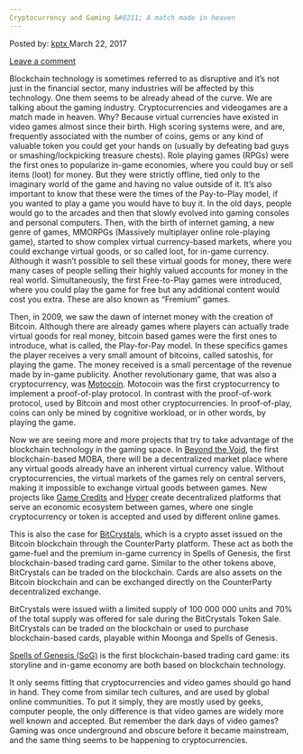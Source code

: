 ```yaml
---
Cryptocurrency and Gaming &#8211; A match made in heaven
---
```

<article class="post-listing post-18743 post type-post status-publish format-standard has-post-thumbnail hentry 
tag-cryptocurrency tag-gaming tag-heaven tag-kptx tag-match">
<div class="post-inner">
<span>Posted by: <a href="https://www.deepdotweb.com/author/kptx/" title="">kptx </a></span>
<span>March 22, 2017</span>

<span><a href="https://www.deepdotweb.com/2017/03/22/cryptocurrency-gaming-match-made-heaven/#respond">Leave a comment</a></span>


<p>Blockchain technology is sometimes referred to as disruptive and it’s not just in the financial sector, many industries will be affected by this technology. One them seems to be already ahead of the curve. We are talking about the gaming industry. Cryptocurrencies and videogames are a match made in heaven. Why? Because virtual currencies have existed in video games almost since their birth. High scoring systems were, and are, frequently associated with the number of coins, gems or any kind of valuable token you could get your hands on (usually by defeating bad guys or smashing/lockpicking treasure chests). Role playing games (RPGs) were the first ones to popularize in-game economies, where you could buy or sell items (loot) for money. But they were strictly offline, tied only to the imaginary world of the game and having no value outside of it. It’s also important to know that these were the times of the Pay-to-Play model, if you wanted to play a game you would have to buy it. In the old days, people would go to the arcades and then that slowly evolved into gaming consoles and personal computers. Then, with the birth of internet gaming, a new genre of games, MMORPGs (Massively multiplayer online role-playing game), started to show complex virtual currency-based markets, where you could exchange virtual goods, or so called loot, for in-game currency. Although it wasn’t possible to sell these virtual goods for money, there were many cases of people selling their highly valued accounts for money in the real world. Simultaneously, the first Free-to-Play games were introduced, where you could play the game for free but any additional content would cost you extra. These are also known as “Fremium” games.</p>
<p>Then, in 2009, we saw the dawn of internet money with the creation of Bitcoin. Although there are already games where players can actually trade virtual goods for real money, bitcoin based games were the first ones to introduce, what is called, the Play-for-Pay model. In these specifics games the player receives a very small amount of bitcoins, called satoshis, for playing the game. The money received is a small percentage of the revenue made by in-game publicity. Another revolutionary game, that was also a cryptocurrency, was <a href="https://bitcointalk.org/index.php?topic=591724.0">Motocoin</a>. Motocoin was the first cryptocurrency to implement a proof-of-play protocol. In contrast with the proof-of-work protocol, used by Bitcoin and most other cryptocurrencies. In proof-of-play, coins can only be mined by cognitive workload, or in other words, by playing the game.</p>
<p>Now we are seeing more and more projects that try to take advantage of the blockchain technology in the gaming space. In <a href="https://beyond-the-void.net/">Beyond the Void</a>, the first blockchain-based MOBA, there will be a decentralized market place where any virtual goods already have an inherent virtual currency value. Without cryptocurrencies, the virtual markets of the games rely on central servers, making it impossible to exchange virtual goods between games. New projects like <a href="https://gamecredits.com/">Game Credits</a> and <a href="http://hypercrypto.com/">Hyper</a> create decentralized platforms that serve an economic ecosystem between games, where one single cryptocurrency or token is accepted and used by different online games.</p>
<p>This is also the case for <a href="http://bitcrystals.com/">BitCrystals</a>, which is a crypto asset issued on the Bitcoin blockchain through the CounterParty platform. These act as both the game-fuel and the premium in-game currency in Spells of Genesis, the first blockchain-based trading card game. Similar to the other tokens above, BitCrystals can be traded on the blockchain. Cards are also assets on the Bitcoin blockchain and can be exchanged directly on the CounterParty decentralized exchange.</p>
<p>BitCrystals were issued wiith a limited supply of 100 000 000 units and 70% of the total supply was offered for sale during the BitCrystals Token Sale. BitCrystals can be traded on the blockchain or used to purchase blockchain-based cards, playable within Moonga and Spells of Genesis.</p>
<p><a href="https://spellsofgenesis.com/">Spells of Genesis (SoG)</a> is the first blockchain-based trading card game: its storyline and in-game economy are both based on blockchain technology.</p>
<p>It only seems fitting that cryptocurrencies and video games should go hand in hand. They come from similar tech cultures, and are used by global online communities. To put it simply, they are mostly used by geeks, computer people, the only difference is that video games are widely more well known and accepted. But remember the dark days of video games? Gaming was once underground and obscure before it became mainstream, and the same thing seems to be happening to cryptocurrencies.</p>
</div>
<span style="display:none"><a href="https://www.deepdotweb.com/tag/cryptocurrency/" rel="tag">cryptocurrency</a> <a href="https://www.deepdotweb.com/tag/gaming/" rel="tag">gaming</a> <a href="https://www.deepdotweb.com/tag/heaven/" rel="tag">heaven</a> <a href="https://www.deepdotweb.com/tag/kptx/" rel="tag">kptx</a> <a href="https://www.deepdotweb.com/tag/match/" rel="tag">match</a></span> <span style="display:none" class="updated">2017-03-22<a href="https://www.deepdotweb.com/author/kptx/" title="Posts by kptx" rel="author">kptx</a></strong></div>
</div>
</article>

